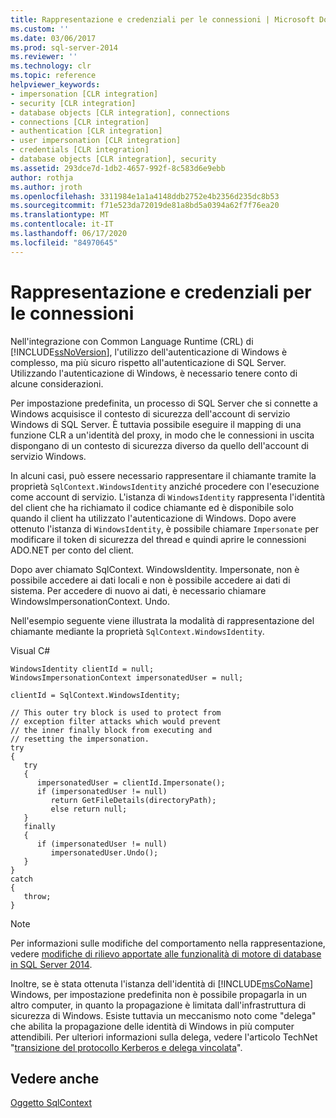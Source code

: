 ```yaml
---
title: Rappresentazione e credenziali per le connessioni | Microsoft Docs
ms.custom: ''
ms.date: 03/06/2017
ms.prod: sql-server-2014
ms.reviewer: ''
ms.technology: clr
ms.topic: reference
helpviewer_keywords:
- impersonation [CLR integration]
- security [CLR integration]
- database objects [CLR integration], connections
- connections [CLR integration]
- authentication [CLR integration]
- user impersonation [CLR integration]
- credentials [CLR integration]
- database objects [CLR integration], security
ms.assetid: 293dce7d-1db2-4657-992f-8c583d6e9ebb
author: rothja
ms.author: jroth
ms.openlocfilehash: 3311984e1a1a4148ddb2752e4b2356d235dc8b53
ms.sourcegitcommit: f71e523da72019de81a8bd5a0394a62f7f76ea20
ms.translationtype: MT
ms.contentlocale: it-IT
ms.lasthandoff: 06/17/2020
ms.locfileid: "84970645"
---
```

# <a name="impersonation-and-credentials-for-connections"></a>Rappresentazione e credenziali per le connessioni
  Nell'integrazione con Common Language Runtime (CRL) di [!INCLUDE[ssNoVersion](../../../includes/ssnoversion-md.md)], l'utilizzo dell'autenticazione di Windows è complesso, ma più sicuro rispetto all'autenticazione di SQL Server. Utilizzando l'autenticazione di Windows, è necessario tenere conto di alcune considerazioni.  
  
 Per impostazione predefinita, un processo di SQL Server che si connette a Windows acquisisce il contesto di sicurezza dell'account di servizio Windows di SQL Server. È tuttavia possibile eseguire il mapping di una funzione CLR a un'identità del proxy, in modo che le connessioni in uscita dispongano di un contesto di sicurezza diverso da quello dell'account di servizio Windows.  
  
 In alcuni casi, può essere necessario rappresentare il chiamante tramite la proprietà `SqlContext.WindowsIdentity` anziché procedere con l'esecuzione come account di servizio. L'istanza di `WindowsIdentity` rappresenta l'identità del client che ha richiamato il codice chiamante ed è disponibile solo quando il client ha utilizzato l'autenticazione di Windows. Dopo avere ottenuto l'istanza di `WindowsIdentity`, è possibile chiamare `Impersonate` per modificare il token di sicurezza del thread e quindi aprire le connessioni ADO.NET per conto del client.  
  
 Dopo aver chiamato SqlContext. WindowsIdentity. Impersonate, non è possibile accedere ai dati locali e non è possibile accedere ai dati di sistema. Per accedere di nuovo ai dati, è necessario chiamare WindowsImpersonationContext. Undo.  
  
 Nell'esempio seguente viene illustrata la modalità di rappresentazione del chiamante mediante la proprietà `SqlContext.WindowsIdentity`.  
  
 Visual C#  
  
```  
WindowsIdentity clientId = null;  
WindowsImpersonationContext impersonatedUser = null;  
  
clientId = SqlContext.WindowsIdentity;  
  
// This outer try block is used to protect from   
// exception filter attacks which would prevent  
// the inner finally block from executing and   
// resetting the impersonation.  
try  
{  
   try  
   {  
      impersonatedUser = clientId.Impersonate();  
      if (impersonatedUser != null)  
         return GetFileDetails(directoryPath);  
         else return null;  
   }  
   finally  
   {  
      if (impersonatedUser != null)  
         impersonatedUser.Undo();  
   }  
}  
catch  
{  
   throw;  
}  
```  
  
> [!NOTE]  
>  Per informazioni sulle modifiche del comportamento nella rappresentazione, vedere [modifiche di rilievo apportate alle funzionalità di motore di database in SQL Server 2014](../../../database-engine/breaking-changes-to-database-engine-features-in-sql-server-2016.md).  
  
 Inoltre, se è stata ottenuta l'istanza dell'identità di [!INCLUDE[msCoName](../../../includes/msconame-md.md)] Windows, per impostazione predefinita non è possibile propagarla in un altro computer, in quanto la propagazione è limitata dall'infrastruttura di sicurezza di Windows. Esiste tuttavia un meccanismo noto come "delega" che abilita la propagazione delle identità di Windows in più computer attendibili. Per ulteriori informazioni sulla delega, vedere l'articolo TechNet "[transizione del protocollo Kerberos e delega vincolata](https://go.microsoft.com/fwlink/?LinkId=50419)".  
  
## <a name="see-also"></a>Vedere anche  
 [Oggetto SqlContext](../../clr-integration-data-access-in-process-ado-net/sqlcontext-object.md)  
  
  
